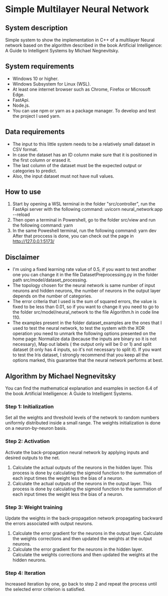 # Simple Multilayer Neural Network

## System description

Simple system to show the implementation in C++ of a multilayer Neural network based on the algorithm described in the book Artificial Intelligence: A Guide to Intelligent Systems by Michael Negnevitsky. 

## System requirements

- Windows 10 or higher. 
- Windows Subsystem for Linux (WSL).
- At least one internet browser such as Chrome, Firefox or Microsoft Edge.
- FastApi.
- Node.js. 
- You can use npm or yarn as a package manager. To develop and test the project I used yarn.

## Data requirements

- The input to this little system needs to be a relatively small dataset in CSV format.
- In case the dataset has an ID column make sure that it is positioned in the first column or erased it.
- The last column of the dataset must be the expected output or categories to predict.
- Also, the input dataset must not have null values.

## How to use

1. Start by opening a WSL terminal in the folder "src/controller", run the FastApi server with the following command: uvicorn neural_network:app --reload
2.  Then open a terminal in Powershell, go to the folder src/view and run the following command: yarn
3. In the same Poweshell terminal, run the following command: yarn dev
After that proccess is done, you can check out the page in http://127.0.0.1:5173/


## Disclaimer

- I'm using a fixed learning rate value of 0.5, if you want to test another one you can change it in the file DatasetPreprocessing.py in the folder path src/model/dataset_processing.
- The topology chosen for the neural network is same number of input neurons and hidden neurons, the number of neurons in the output layer depends on the number of categories. 
- The error criteria that I used is the sum of squared errors, the value is fixed to be less than 0.01, so if you want to change it you need to go to the folder src/model/neural_network to the file Algorithm.h in code line 110. 
- The examples present in the folder dataset_examples are the ones that I used to test the neural network, to test the system with the XOR operation you need to unmark the following options presented on the home page: Normalize data (because the inputs are binary so it is not necessary), Map out labels ( the output only will be 0 or 1) and split dataset (it only has 4 inputs, so it's not necessary to split it). If you want to test the Iris dataset, I strongly recommend that you keep all the options marked, this guarantee that the neural network performs at best.

## Algorithm by Michael Negnevitsky

You can find the mathematical explanation and examples in section 6.4 of the book Artificial Intelligence: A Guide to Intelligent Systems.

### Step 1: Initialization

Set all the weights and threshold levels of the network to random numbers uniformly distributed inside a small range. The weights initialization is done on a neuron-by-neuron basis. 

### Step 2: Activation

Activate the back-propagation neural network by applying inputs and desired outputs to the net. 

1. Calculate the actual outputs of the neurons in the hidden layer. This process is done by calculating the sigmoid function to the summation of each input times the weight less the bias of a neuron. 
2. Calculate the actual outputs of the neurons in the output layer. This process is done by calculating the sigmoid function to the summation of each input times the weight less the bias of a neuron.

### Step 3: Weight training

Update the weights in the back-propagation network propagating backward the errors associated with output neurons.

1. Calculate the error gradient for the neurons in the output layer. Calculate the weights corrections and then updated the weights at the output neurons.
2. Calculate the error gradient for the neurons in the hidden layer. Calculate the weights corrections and then updated the weights at the hidden neurons.

### Step 4: Iteration

Increased iteration by one, go back to step 2 and repeat the process until the selected error criterion is satisfied.

